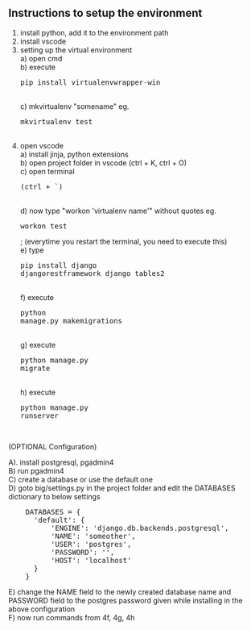 <h2>Instructions to setup the environment</h2>

1. install python, add it to the environment path<br>
2. install vscode<br>
3. setting up the virtual environment<br>
    a) open cmd<br>
    b) execute <pre>pip install virtualenvwrapper-win</pre><br>
    c) mkvirtualenv "somename"  eg. <pre>mkvirtualenv test</pre><br>
4. open vscode<br>
    a) install jinja, python extensions<br>
    b) open project folder in vscode (ctrl + K, ctrl + O)<br>
    c) open terminal <pre>(ctrl + `)</pre><br>
    d) now type "workon 'virtualenv name'" without quotes  eg. <pre>workon test</pre> ; (everytime you restart the terminal, you need to execute this)<br>
    e) type <pre>pip install django djangorestframework django_tables2</pre><br>
    f) execute <pre>python manage.py makemigrations</pre><br>
    g) execute <pre>python manage.py migrate</pre><br>
    h) execute <pre>python manage.py runserver</pre><br>

(OPTIONAL Configuration)

A). install postgresql, pgadmin4<br>
B) run pgadmin4<br>
C) create a database or use the default one<br>
D) goto big/settings.py in the project folder and edit the DATABASES dictionary to below settings<br>
<pre>
    DATABASES = {
      'default': {
          'ENGINE': 'django.db.backends.postgresql',
          'NAME': 'someother',
          'USER': 'postgres',
          'PASSWORD': '',
          'HOST': 'localhost'
      }
    }
</pre>
E) change the NAME field to the newly created database name and PASSWORD field to the postgres password given while installing in the above configuration<br>
F) now run commands from 4f, 4g, 4h<br>

